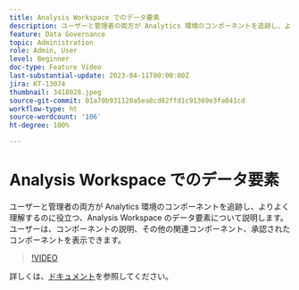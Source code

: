 ```yaml
---
title: Analysis Workspace でのデータ要素
description: ユーザーと管理者の両方が Analytics 環境のコンポーネントを追跡し、よりよく理解するのに役立つ、Analysis Workspace のデータ要素について説明します。ユーザーは、コンポーネントの説明、その他の関連コンポーネント、承認されたコンポーネントを表示できます。
feature: Data Governance
topic: Administration
role: Admin, User
level: Beginner
doc-type: Feature Video
last-substantial-update: 2023-04-11T00:00:00Z
jira: KT-13074
thumbnail: 3418028.jpeg
source-git-commit: 01a70b931120a5ea8cd82ffd1c91369e3fa041cd
workflow-type: ht
source-wordcount: '106'
ht-degree: 100%

---
```



# Analysis Workspace でのデータ要素

ユーザーと管理者の両方が Analytics 環境のコンポーネントを追跡し、よりよく理解するのに役立つ、Analysis Workspace のデータ要素について説明します。ユーザーは、コンポーネントの説明、その他の関連コンポーネント、承認されたコンポーネントを表示できます。

>[!VIDEO](https://video.tv.adobe.com/v/3418028/?quality=12&learn=on)

詳しくは、[ドキュメント](https://experienceleague.adobe.com/docs/analytics/analyze/analysis-workspace/components/data-dictionary/data-dictionary-overview.html?lang=ja)を参照してください。
